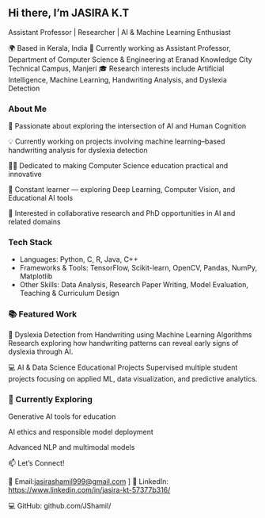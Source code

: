 ## Hi there, I’m JASIRA K.T
Assistant Professor | Researcher | AI & Machine Learning Enthusiast

🌍 Based in Kerala, India
💼 Currently working as Assistant Professor, Department of Computer Science & Engineering at Eranad Knowledge City Technical Campus, Manjeri
🎓 Research interests include Artificial Intelligence, Machine Learning, Handwriting Analysis, and Dyslexia Detection

### About Me

🔬 Passionate about exploring the intersection of AI and Human Cognition

💡 Currently working on projects involving machine learning–based handwriting analysis for dyslexia detection

👨‍🏫 Dedicated to making Computer Science education practical and innovative

🧩 Constant learner — exploring Deep Learning, Computer Vision, and Educational AI tools

🚀 Interested in collaborative research and PhD opportunities in AI and related domains

### Tech Stack

- Languages: Python, C, R, Java, C++
- Frameworks & Tools: TensorFlow, Scikit-learn, OpenCV, Pandas, NumPy, Matplotlib
- Other Skills: Data Analysis, Research Paper Writing, Model Evaluation, Teaching & Curriculum Design

### 📚 Featured Work

🧾 Dyslexia Detection from Handwriting using Machine Learning Algorithms
Research exploring how handwriting patterns can reveal early signs of dyslexia through AI.

💻 AI & Data Science Educational Projects
Supervised multiple student projects focusing on applied ML, data visualization, and predictive analytics.

### 🌱 Currently Exploring

Generative AI tools for education

AI ethics and responsible model deployment

Advanced NLP and multimodal models

📫 Let’s Connect!

📧 Email:jasirashamil999@gmail.com
]
🔗 LinkedIn: https://www.linkedin.com/in/jasira-kt-57377b316/

💻 GitHub: github.com/JShamil/
